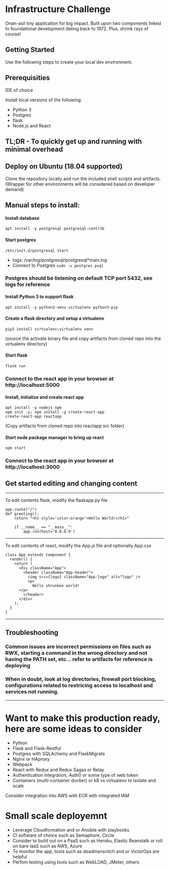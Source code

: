 # Infrastructure Challenge

Onan-asil tiny application for big impact.  Built upon two components linked to foundational development dating back to 1972.  Plus, shrink rays of course!

## Getting Started

Use the following steps to create your local dev environment. 

## Prerequisities

IDE of choice

Install local versions of the following:

- Python 3
- Postgres
- flask
- Node.js and React


## TL;DR - To quickly get up and running with minimal overhead
## Deploy on Ubuntu (18.04 supported)
Clone the repository locally and run the included shell scripts and artifacts.  (Wrapper for other environments will be considered based on developer demand)

## Manual steps to install:

#### Install database
```
apt install -y postgresql postgresql-contrib
```
#### Start postgres
```
/etc/init.d/postgresql start
```
- logs: /var/log/postgresql/postgresql*main.log
- Connect to Postgres 
  ``` sudo -u postgres psql ```
### Postgres should be listening on default TCP port 5432, see logs for reference
  
#### Install Python 3 to support flask
```
apt install -y python3-venv virtualenv python3-pip
```
#### Create a flask directory and setup a virtualenv
```
pip3 install virtualenv;virtualenv venv
```
(source the activate binary file and copy artifacts from cloned repo into the virtualenv directory)
#### Start flask
```
flask run
```
### Connect to the react app in your browser at http://localhost:5000

#### Install, initialize and create react app
```
apt install -y nodejs npm
npm init -y; npm install -g create-react-app
create-react-app reactapp
```
(Copy artifacts from cloned repo into reactapp src folder)
#### Start node package manager to bring up react
```
npm start
```
### Connect to the react app in your browser at http://localhost:3000

## Get started editing and changing content
---
To edit contents flask, modify the flaskapp.py file
```
app.route("/")
def greeting():
    return "<h1 style='color:orange'>Hello World!</h1>"

    if __name__ == "__main__":
        app.run(host='0.0.0.0')
```
---
To edit contents of react, modify the App.js file and optionally App.css
```
class App extends Component {
  render() {
    return (
      <div className="App">
        <header className="App-header">
          <img src={logo} className="App-logo" alt="logo" />
          <p>
            Hello shrunken world!
	  </p>
        </header>
      </div>
    );
  }
}
```

---
## Troubleshooting
### Common issues are incorrect permissions on files such as RWX, starting a command in the wrong directory and not having the PATH set, etc... refer to artifacts for reference is deploying
### When in doubt, look at log directories, firewall port blocking, configurations related to restricing access to localhost and services not running.

---
# Want to make this production ready, here are some ideas to consider

- Python
- Flask and Flask-Restful
- Postgres with SQLAchemy and FlaskMigrate
- Nginx or HAproxy
- Webpack
- React with Redux and Redux Sagas or Relay
- Authentication integration, Auth0 or some type of web token
- Containers (multi-container docker) or k8 vs virtualenv to isolate and scale

Consider integration into AWS with ECR with integrated IAM

# Small scale deployemnt

- Leverage Cloudformation and or Ansible with playbooks
- CI software of choice such as Semaphore, Circle
- Consider to build out on a PaaS such as Heroku, Elastic Beanstalk or roll on bare IaaS such as AWS, Azure
- To monitor the app, tools such as deadmansnitch and or VictorOps are helpful
- Perfom testing using tools such as WebLOAD, JMeter, others
